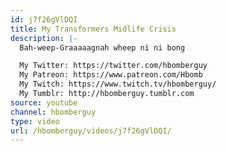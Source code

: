 ```yaml
---
id: j7f26gVlDQI
title: My Transformers Midlife Crisis
description: |-
  Bah-weep-Graaaaagnah wheep ni ni bong

  My Twitter: https://twitter.com/hbomberguy
  My Patreon: https://www.patreon.com/Hbomb
  My Twitch: https://www.twitch.tv/hbomberguy/
  My Tumblr: http://hbomberguy.tumblr.com
source: youtube
channel: hbomberguy
type: video
url: /hbomberguy/videos/j7f26gVlDQI/
---
```

